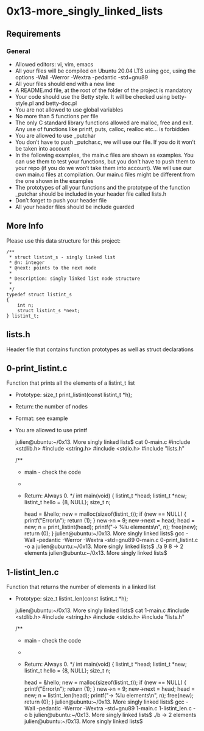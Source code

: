 # 0x13-more_singly_linked_lists

## Requirements

### General

- Allowed editors: vi, vim, emacs
- All your files will be compiled on Ubuntu 20.04 LTS using gcc, using the options -Wall -Werror -Wextra -pedantic -std=gnu89
- All your files should end with a new line
- A README.md file, at the root of the folder of the project is mandatory
- Your code should use the Betty style. It will be checked using betty-style.pl and betty-doc.pl
- You are not allowed to use global variables
- No more than 5 functions per file
- The only C standard library functions allowed are malloc, free and exit. Any use of functions like printf, puts, calloc, realloc etc… is forbidden
- You are allowed to use _putchar
- You don’t have to push _putchar.c, we will use our file. If you do it won’t be taken into account
- In the following examples, the main.c files are shown as examples. You can use them to test your functions, but you don’t have to push them to your repo (if you do we won’t take them into account). We will use our own main.c files at compilation. Our main.c files might be different from the one shown in the examples
- The prototypes of all your functions and the prototype of the function _putchar should be included in your header file called lists.h
- Don’t forget to push your header file
- All your header files should be include guarded

## More Info

Please use this data structure for this project:

    /**
     * struct listint_s - singly linked list
     * @n: integer
     * @next: points to the next node
     *
     * Description: singly linked list node structure
     * 
     */
    typedef struct listint_s
    {
        int n;
        struct listint_s *next;
    } listint_t;

## lists.h

Header file that contains function prototypes as well as struct declarations

## 0-print_listint.c

Function that prints all the elements of a listint_t list

- Prototype: size_t print_listint(const listint_t *h);
- Return: the number of nodes
- Format: see example
- You are allowed to use printf

    julien@ubuntu:~/0x13. More singly linked lists$ cat 0-main.c 
    #include <stdlib.h>
    #include <string.h>
    #include <stdio.h>
    #include "lists.h"

    /**
     * main - check the code
     * 
     * Return: Always 0.
     */
    int main(void)
    {
        listint_t *head;
        listint_t *new;
        listint_t hello = {8, NULL};
        size_t n;

        head = &hello;
        new = malloc(sizeof(listint_t));
        if (new == NULL)
        {
            printf("Error\n");
            return (1);
        }
        new->n = 9;
        new->next = head;
        head = new;
        n = print_listint(head);
        printf("-> %lu elements\n", n);
        free(new);
        return (0);
    }
    julien@ubuntu:~/0x13. More singly linked lists$ gcc -Wall -pedantic -Werror -Wextra -std=gnu89 0-main.c 0-print_listint.c -o a
    julien@ubuntu:~/0x13. More singly linked lists$ ./a 
    9
    8
    -> 2 elements
    julien@ubuntu:~/0x13. More singly linked lists$ 

## 1-listint_len.c

Function that returns the number of elements in a linked list

- Prototype: size_t listint_len(const listint_t *h);

    julien@ubuntu:~/0x13. More singly linked lists$ cat 1-main.c 
    #include <stdlib.h>
    #include <string.h>
    #include <stdio.h>
    #include "lists.h"

    /**
     * main - check the code
     *
     * Return: Always 0.
     */
    int main(void)
    {
        listint_t *head;
        listint_t *new;
        listint_t hello = {8, NULL};
        size_t n;

        head = &hello;
        new = malloc(sizeof(listint_t));
        if (new == NULL)
        {
            printf("Error\n");
            return (1);
        }
        new->n = 9;
        new->next = head;
        head = new;
        n = listint_len(head);
        printf("-> %lu elements\n", n);
        free(new);
        return (0);
    }
    julien@ubuntu:~/0x13. More singly linked lists$ gcc -Wall -pedantic -Werror -Wextra -std=gnu89 1-main.c 1-listint_len.c -o b
    julien@ubuntu:~/0x13. More singly linked lists$ ./b 
    -> 2 elements
    julien@ubuntu:~/0x13. More singly linked lists$ 
